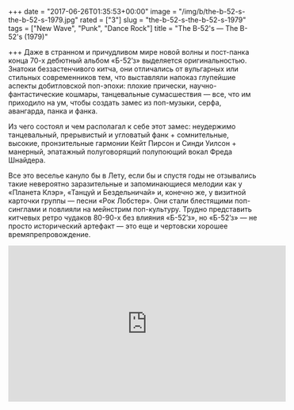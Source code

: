 +++
date = "2017-06-26T01:35:53+00:00"
image = "/img/b/the-b-52-s-the-b-52-s-1979.jpg"
rated = ["3"]
slug = "the-b-52-s-the-b-52-s-1979"
tags = ["New Wave", "Punk", "Dance Rock"]
title = "The B-52's — The B-52's (1979)"

+++
Даже в странном и причудливом мире новой волны и пост-панка конца 70-х дебютный альбом «Б-52’з» выделяется оригинальностью. Знатоки беззастенчивого китча, они отличались от вульгарных или стильных современников тем, что выставляли напоказ глупейшие аспекты добитловской поп-эпохи: плохие прически, научно-фантастические кошмары, танцевальные сумасшествия — все, что им приходило на ум, чтобы создать замес из поп-музыки, серфа, авангарда, панка и фанка.

Из чего состоял и чем располагал к себе этот замес: неудержимо танцевальный, прерывистый и угловатый фанк + сомнительные, высокие, пронзительные гармонии Кейт Пирсон и Синди Уилсон + манерный, эпатажный полуговорящий полупоющий вокал Фреда Шнайдера.

Все это веселье кануло бы в Лету, если бы и спустя годы не отзывались такие невероятно заразительные и запоминающиеся мелодии как у «Планета Клэр», «Танцуй и Бездельничай» и, конечно же, у визитной карточки группы — песни «Рок Лобстер». Они стали блестящими поп-синглами и повлияли на мейнстрим поп-культуру. Трудно представить китчевых ретро чудаков 80-90-х без влияния «Б-52’з», но «Б-52’з» — не просто исторический артефакт — это еще и чертовски хорошее времяпрепровождение.

<iframe width="560" height="315" src="https://www.youtube.com/embed/ofkzvM7Skxg" frameborder="0" allowfullscreen></iframe>